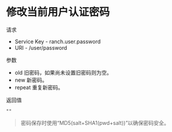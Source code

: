 # 修改当前用户认证密码

请求
- Service Key - ranch.user.password
- URI - /user/password

参数
- old 旧密码，如果尚未设置旧密码则为空。
- new 新密码。
- repeat 重复新密码。

返回值
```text
""
```

> 密码保存时使用“MD5(salt+SHA1(pwd+salt))”以确保密码安全。
